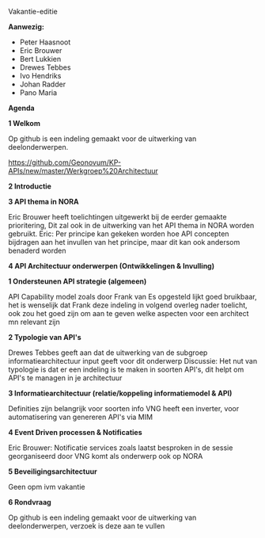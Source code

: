 Vakantie-editie

**Aanwezig:**
* Peter Haasnoot
* Eric Brouwer
* Bert Lukkien
* Drewes Tebbes
* Ivo Hendriks
* Johan Radder
* Pano Maria



**Agenda**

**1	Welkom**

Op github is een indeling gemaakt voor de uitwerking van deelonderwerpen.

https://github.com/Geonovum/KP-APIs/new/master/Werkgroep%20Architectuur

**2	Introductie**

**3	API thema in NORA**

Eric Brouwer heeft toelichtingen uitgewerkt bij de eerder gemaakte prioritering, 
Dit zal ook in de uitwerking van het API thema in NORA worden gebruikt.
Eric: Per principe kan gekeken worden hoe API concepten bijdragen aan het invullen van het principe, maar dit kan ook andersom benaderd worden


**4	API Architectuur onderwerpen (Ontwikkelingen & Invulling)**

**1 Ondersteunen API strategie (algemeen)**

API Capability model zoals door Frank van Es opgesteld lijkt goed bruikbaar, het is wenselijk dat Frank deze indeling in volgend overleg nader toelicht, ook zou het goed zijn
om aan te geven welke aspecten voor een architect mn relevant zijn

**2 Typologie van API's**

Drewes Tebbes geeft aan dat de uitwerking van de subgroep informatiearchitectuur input geeft voor dit onderwerp
Discussie: Het nut van typologie is dat er een indeling is te maken in soorten API's, dit helpt om API's te managen in je architectuur

**3 Informatiearchitectuur (relatie/koppeling informatiemodel & API)**

Definities zijn belangrijk voor soorten info
VNG heeft een inverter, voor automatisering van genereren API's via MIM

**4 Event Driven processen & Notificaties**

Eric Brouwer: Notificatie services zoals laatst besproken in de sessie georganiseerd door VNG komt als onderwerp ook op NORA

**5 Beveiligingsarchitectuur**

Geen opm ivm vakantie


**6 Rondvraag**

Op github is een indeling gemaakt voor de uitwerking van deelonderwerpen, verzoek is deze aan te vullen

